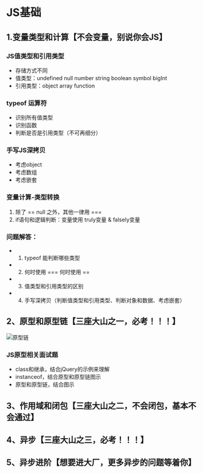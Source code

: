 # JS基础

## 1.变量类型和计算【不会变量，别说你会JS】

### JS值类型和引用类型
- 存储方式不同
- 值类型：undefined null number string boolean symbol bigInt
- 引用类型：object array function

### typeof 运算符
- 识别所有值类型
- 识别函数
- 判断是否是引用类型（不可再细分）

### 手写JS深拷贝
- 考虑object
- 考虑数组
- 考虑嵌套


### 变量计算-类型转换
1. 除了 ==  null 之外，其他一律用 ===
2. if语句和逻辑判断：变量使用 truly变量 & falsely变量


### 问题解答：
- 1. typeof 能判断哪些类型
- 2. 何时使用 === 何时使用 ==
- 3. 值类型和引用类型的区别
- 4. 手写深拷贝（判断值类型和引用类型、判断对象和数据、考虑嵌套）

## 2、原型和原型链【三座大山之一，必考！！！】

![原型链](https://img3.mukewang.com/szimg/605754fc0001ec9a19201080.jpg)

### JS原型相关面试题
- class和继承，结合jQuery的示例来理解
- instanceof，结合原型和原型链图示
- 原型和原型链，结合图示

## 3、作用域和闭包【三座大山之二，不会闭包，基本不会通过】

## 4、异步【三座大山之三，必考！！！】

## 5、异步进阶【想要进大厂，更多异步的问题等着你】